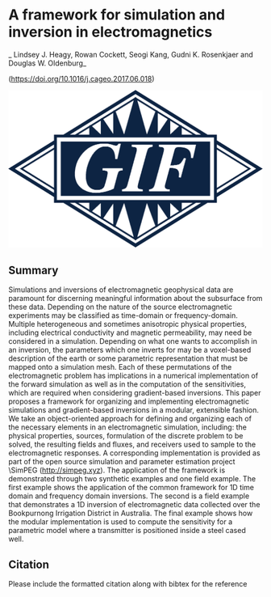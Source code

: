 # A framework for simulation and inversion in electromagnetics 

_ Lindsey J. Heagy, Rowan Cockett, Seogi Kang, Gudni K. Rosenkjaer and Douglas W. Oldenburg_

(https://doi.org/10.1016/j.cageo.2017.06.018)

![finiteVolume](./paper/thumbnail.png)

## Summary

Simulations and inversions of electromagnetic geophysical data are paramount
for discerning meaningful information about the subsurface from these data.
Depending on the nature of the source electromagnetic experiments may be
classified as time-domain or frequency-domain. Multiple heterogeneous and
sometimes anisotropic physical properties, including electrical conductivity
and magnetic permeability, may need be considered in a simulation. Depending
on what one wants to accomplish in an inversion, the parameters which one
inverts for may be a voxel-based description of the earth or some parametric
representation that must be mapped onto a simulation mesh. Each of these
permutations of the electromagnetic problem has implications in a numerical
implementation of the forward simulation as well as in the computation of the
sensitivities, which are required when considering gradient-based inversions.
This paper proposes a framework for organizing and implementing
electromagnetic simulations and gradient-based inversions in a modular,
extensible fashion. We take an object-oriented approach for defining and
organizing each of the necessary elements in an electromagnetic simulation,
including: the physical properties, sources, formulation of the discrete
problem to be solved, the resulting fields and fluxes, and receivers used to
sample to the electromagnetic responses.  A corresponding implementation is
provided as part of the open source simulation and parameter estimation
project \SimPEG (http://simpeg.xyz). The application of the framework is
demonstrated through two synthetic examples and one field example. The first
example shows the application of the common framework for 1D time domain and
frequency domain inversions. The second is a field example that demonstrates a
1D inversion of electromagnetic data collected over the Bookpurnong Irrigation
District in Australia. The final example shows how the modular implementation
is used to compute the sensitivity for a parametric model where a transmitter
is positioned inside a steel cased well.

## Citation

Please include the formatted citation along with bibtex for the reference

```


```

